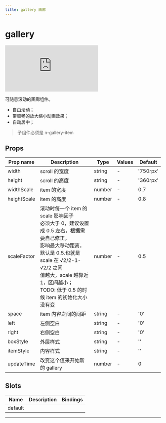 ```yaml
---
title: gallery 画廊
---
```


# gallery

<div class="demo-box">
	<iframe scrolling="auto" frameborder="0" src="https://npro.redou.vip/h5/#/pages/box/gallery" class="demo-box-iframe"></iframe>
</div>

可随意滚动的画廊组件。

- 自由滚动；
- 带顺畅的放大缩小动画效果；
- 自动居中；

> 子组件必须是 n-gallery-item

## Props

| Prop name   | Description                                                                                                                                                                                                                                        | Type   | Values | Default  |
| ----------- | -------------------------------------------------------------------------------------------------------------------------------------------------------------------------------------------------------------------------------------------------- | ------ | ------ | -------- |
| width       | scroll 的宽度                                                                                                                                                                                                                                      | string | -      | '750rpx' |
| height      | scroll 的高度                                                                                                                                                                                                                                      | string | -      | '360rpx' |
| widthScale  | item 的宽度                                                                                                                                                                                                                                        | number | -      | 0.7      |
| heightScale | item 的高度                                                                                                                                                                                                                                        | number | -      | 0.8      |
| scaleFactor | 滚动时每一个 item 的 scale 影响因子<br>必须大于 0，建议设置成 0.5 左右，根据需要自己修正，<br>影响最大移动距离，默认是 0.5.也就是 scale 在 √2/2-1-√2/2 之间<br>值越大，scale 越靠近 1，区间越小；<br>TODO: 低于 0.5 的时候 item 的初始化大小没有变 | number | -      | 0.5      |
| space       | item 内容之间的间距                                                                                                                                                                                                                                | string | -      | '0'      |
| left        | 左侧空白                                                                                                                                                                                                                                           | string | -      | '0'      |
| right       | 右侧空白                                                                                                                                                                                                                                           | string | -      | '0'      |
| boxStyle    | 外层样式                                                                                                                                                                                                                                           | string | -      | ''       |
| itemStyle   | 内容样式                                                                                                                                                                                                                                           | string | -      | ''       |
| updateTime  | 改变这个值来开始新的 gallery                                                                                                                                                                                                                       | number | -      | 0        |

## Slots

| Name    | Description | Bindings |
| ------- | ----------- | -------- |
| default |             |          |

---
